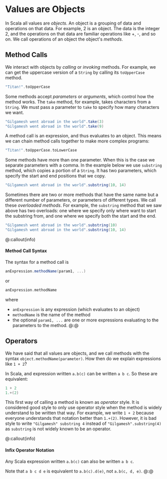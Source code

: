 # Values are Objects

In Scala all values are *objects*. An object is a grouping of data and operations on that data. For example, 2 is an object. The data is the integer 2, and the operations on that data are familiar operations like +, -, and so on. We call operations of an object the object's *methods*. 

## Method Calls

We interact with objects by *calling* or *invoking* methods. For example, we can get the uppercase version of a `String` by calling its `toUpperCase` method.

```scala mdoc
"Titan!".toUpperCase
```

Some methods accept *parameters* or *arguments*, which control how the method works. The `take` method, for example, takes characters from a `String`. We must pass a parameter to `take` to specify how many characters we want.

```scala mdoc
"Gilgamesh went abroad in the world".take(3)
"Gilgamesh went abroad in the world".take(9)
```

A method call is an expression, and thus evaluates to an object. This means we can chain method calls together to make more complex programs:

```scala mdoc
"Titan!".toUpperCase.toLowerCase
```

Some methods have more than one parameter.
When this is the case we separate parameters with a comma.
In the example below we use `substring` method, which copies a portion of a `String`.
It has two parameters, which specify the start and end positions that we copy.

```scala mdoc
"Gilgamesh went abroad in the world".substring(10, 14)
```

Sometimes there are two or more methods that have the same name but a different number of parameters, or parameters of different types.
We call these *overloaded methods*.
For example, the `substring` method that we saw above has two overloads: one where we specify only where want to start the substring from, and one where we specify both the start and the end.

```scala mdoc
"Gilgamesh went abroad in the world".substring(10)
"Gilgamesh went abroad in the world".substring(10, 14)
```


@:callout(info)
#### Method Call Syntax

The syntax for a method call is

```scala
anExpression.methodName(param1, ...)
```

or

```scala
anExpression.methodName
```

where

- `anExpression` is any expression (which evaluates to an object)
- `methodName` is the name of the method
- the optional `param1, ...` are one or more expressions evaluating to the parameters to the method.
@:@


## Operators

We have said that all values are objects, and we call methods with the syntax `object.methodName(parameter)`. How then do we explain expressions like `1 + 2`?

In Scala, and expression written `a.b(c)` can be written `a b c`. So these are equivalent:

```scala mdoc
1 + 2
1.+(2)
```

This first way of calling a method is known as *operator* style.
It is considered good style to only use operator style when the method is widely understand to be written that way.
For example, we write `1 + 2` because everyone understands that notation better than `1.+(2)`. However, it is bad style to write `"Gilgamesh" substring 4` instead of `"Gilgamesh".substring(4)` as `substring` is not widely known to be an operator.

@:callout(info)
#### Infix Operator Notation

Any Scala expression written `a.b(c)` can also be written `a b c`.

Note that `a b c d e` is equivalent to `a.b(c).d(e)`, not `a.b(c, d, e)`.
@:@
